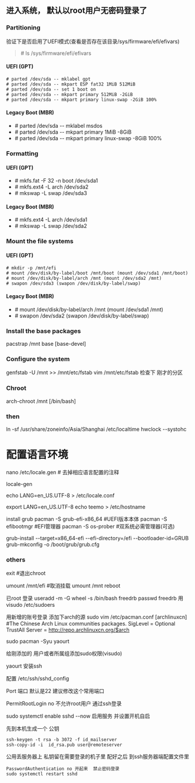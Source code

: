 ## 进入系统， 默认以root用户无密码登录了
### Partitioning 
  验证下是否启用了UEFI模式(查看是否存在该目录/sys/firmware/efi/efivars)
  > \# ls /sys/firmware/efi/efivars
####  UEFI (GPT)
>
    # parted /dev/sda -- mklabel gpt
    # parted /dev/sda -- mkpart ESP fat32 1MiB 512MiB
    # parted /dev/sda -- set 1 boot on
    # parted /dev/sda -- mkpart primary 512MiB -2GiB
    # parted /dev/sda -- mkpart primary linux-swap -2GiB 100%
#### Legacy Boot (MBR)
- \# parted /dev/sda -- mklabel msdos
- \# parted /dev/sda -- mkpart primary 1MiB -8GiB
- \# parted /dev/sda -- mkpart primary linux-swap -8GiB 100%
  
### Formatting
####  UEFI (GPT)
- \# mkfs.fat -F 32 -n boot /dev/sda1
- \# mkfs.ext4 -L arch /dev/sda2
- \# mkswap -L swap /dev/sda3
#### Legacy Boot (MBR)
- \# mkfs.ext4 -L arch /dev/sda1
- \# mkswap -L swap /dev/sda2
### Mount the file systems
####  UEFI (GPT)
>
    # mkdir -p /mnt/efi
    # mount /dev/disk/by-label/boot /mnt/boot (mount /dev/sda1 /mnt/boot)
    # mount /dev/disk/by-label/arch /mnt (mount /dev/sda2 /mnt)
    # swapon /dev/sda3 (swapon /dev/disk/by-label/swap)
#### Legacy Boot (MBR)
- \# mount /dev/disk/by-label/arch /mnt (mount /dev/sda1 /mnt)
- \# swapon /dev/sda2 (swapon /dev/disk/by-label/swap)
### Install the base packages
pacstrap /mnt base [base-devel]
### Configure the system
genfstab -U /mnt >> /mnt/etc/fstab
vim /mnt/etc/fstab 检查下 刚才的分区
### Chroot
arch-chroot /mnt [/bin/bash]

### then
>
ln -sf /usr/share/zoneinfo/Asia/Shanghai /etc/localtime
hwclock --systohc
# 配置语言环境
nano /etc/locale.gen
    # 去掉相应语言配置的注释

locale-gen

echo LANG=en_US.UTF-8 > /etc/locale.conf

export LANG=en_US.UTF-8
echo teemo > /etc/hostname

install grub
pacman -S grub-efi-x86_64               #UEFI版本本体
pacman -S efibootmgr                    #EFI管理器
pacman -S os-prober                     #双系统必需管理器(可选)

grub-install --target=x86_64-efi --efi-directory=/efi --bootloader-id=GRUB
grub-mkconfig -o /boot/grub/grub.cfg

### others
exit                                    #退出chroot

umount /mnt/efi                    #取消挂载
umount /mnt
reboot      

已root 登录
useradd -m -G wheel -s /bin/bash freedrb
passwd freedrb
用visudo /etc/sudoers

用新增的账号登录
添加下arch的源
sudo vim /etc/pacman.conf
[archlinuxcn]
#The Chinese Arch Linux communities packages.
SigLevel = Optional TrustAll
Server   = http://repo.archlinuxcn.org/$arch

sudo pacman -Syu yaourt

给刚添加的 用户或者所属组添加sudo权限(visudo)

yaourt 安装ssh

配置 /etc/ssh/sshd_config

Port 端口 默认是22 建议修改这个常用端口

PermitRootLogin no  不允许root用户 通过ssh登录

sudo systemctl enable sshd --now 启用服务 并设置开机自启

先到本机生成一个 公钥
>
    ssh-keygen -t rsa -b 3072 -f id_mailserver
    ssh-copy-id -i  id_rsa.pub user@remoteserver

公用丢服务器上 私钥留在需要登录的机子里
配好之后
到ssh服务器端配置文件里
>
    PasswordAuthentication no 开起来  禁止密码登录
    sudo systemctl restart sshd

